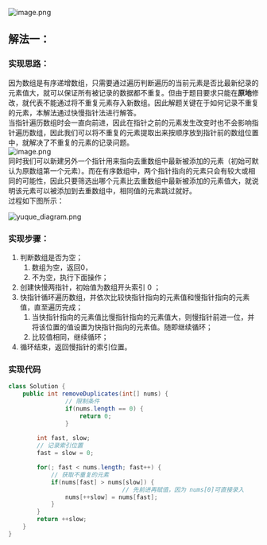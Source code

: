 ![image.png](https://cdn.nlark.com/yuque/0/2023/png/27354749/1697527065261-7ecaa4a7-18d1-4a52-a6fb-d78feb302e38.png#averageHue=%23f6f6f6&clientId=u937c5537-1ee9-4&from=paste&height=1240&id=u41fdc841&originHeight=1240&originWidth=1432&originalType=binary&ratio=1&rotation=0&showTitle=false&size=238819&status=done&style=none&taskId=udc0d4b32-27b7-4aab-b107-084c9807e58&title=&width=1432)
## 解法一：
### 实现思路：
因为数组是有序递增数组，只需要通过遍历判断遍历的当前元素是否比最新纪录的元素值大，就可以保证所有被记录的数据都不重复。但由于题目要求只能在**原地**修改，就代表不能通过将不重复元素存入新数组。因此解题关键在于如何记录不重复的元素，本解法通过快慢指针法进行解答。<br />当指针遍历数组时会一直向前进，因此在指针之前的元素发生改变时也不会影响指针遍历数组，因此我们可以将不重复的元素提取出来按顺序放到指针前的数组位置中，就解决了不重复的元素的记录问题。<br />![image.png](https://cdn.nlark.com/yuque/0/2023/png/27354749/1697531204478-b20d2ac9-c84c-4f5e-a349-054eb8eb21cd.png#averageHue=%23f9f9f9&clientId=ucace2fe1-e724-4&from=paste&id=SZenN&originHeight=620&originWidth=1460&originalType=binary&ratio=1&rotation=0&showTitle=false&size=34633&status=done&style=none&taskId=ud0c85cb8-620a-45af-b6d8-0de93739a1f&title=)<br />同时我们可以新建另外一个指针用来指向去重数组中最新被添加的元素（初始可默认为原数组第一个元素）。而在有序数组中，两个指针指向的元素只会有较大或相同的可能性，因此只要筛选出哪个元素比去重数组中最新被添加的元素值大，就说明该元素可以被添加到去重数组中，相同值的元素跳过就好。<br />过程如下图所示：

![yuque_diagram.png](https://cdn.nlark.com/yuque/0/2023/png/27354749/1697529748312-7b073d76-eb79-4e59-9eb0-9ee3f73a1f65.png#averageHue=%23434343&clientId=ucace2fe1-e724-4&from=ui&id=u72572bc4&originHeight=2914&originWidth=1956&originalType=binary&ratio=1&rotation=0&showTitle=false&size=437967&status=done&style=none&taskId=u38a6a60a-e0d9-4c52-9476-46ef9c9c814&title=)

### 实现步骤：

1. 判断数组是否为空；
   1. 数组为空，返回0，
   2. 不为空，执行下面操作；
2. 创建快慢两指针，初始值为数组开头索引 0 ；
3. 快指针循环遍历数组，并依次比较快指针指向的元素值和慢指针指向的元素值，直至遍历完成；
   1. 当快指针指向的元素值比慢指针指向的元素值大，则慢指针前进一位，并将该位置的值设置为快指针指向的元素值。随即继续循环；
   2. 比较值相同，继续循环；
4. 循环结束，返回慢指针的索引位置。
### 实现代码
```java
class Solution {
    public int removeDuplicates(int[] nums) {
				// 限制条件
				if(nums.length == 0) {
					return 0;
				}
			
        int fast, slow;
        // 记录索引位置
        fast = slow = 0;

        for(; fast < nums.length; fast++) {
            // 获取不重复的元素
            if(nums[fast] > nums[slow]) {
								// 先前进再赋值，因为 nums[0]可直接录入
                nums[++slow] = nums[fast];
            }
        }
        return ++slow;
    }
}
```
